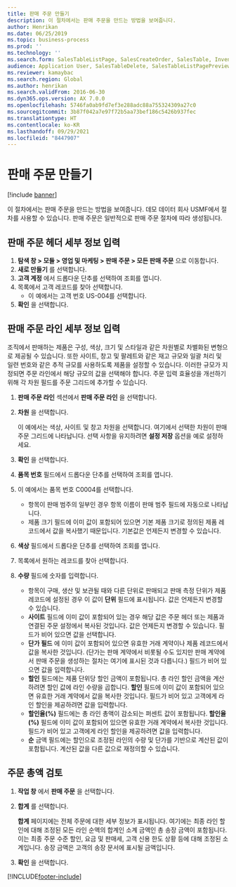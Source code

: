 ```yaml
---
title: 판매 주문 만들기
description: 이 절차에서는 판매 주문을 만드는 방법을 보여줍니다.
author: Henrikan
ms.date: 06/25/2019
ms.topic: business-process
ms.prod: ''
ms.technology: ''
ms.search.form: SalesTableListPage, SalesCreateOrder, SalesTable, InventDimParmFixed, InventProductDimensionLookup, SalesTotals
audience: Application User, SalesTableDelete, SalesTableListPagePreviewPage, SalesUpdateRemain
ms.reviewer: kamaybac
ms.search.region: Global
ms.author: henrikan
ms.search.validFrom: 2016-06-30
ms.dyn365.ops.version: AX 7.0.0
ms.openlocfilehash: 5746fa0ab9fd7ef3e288adc88a755324309a27c0
ms.sourcegitcommit: 3b87f042a7e97f72b5aa73bef186c5426b937fec
ms.translationtype: HT
ms.contentlocale: ko-KR
ms.lasthandoff: 09/29/2021
ms.locfileid: "8447907"
---
```

# <a name="create-sales-orders"></a>판매 주문 만들기

[!include [banner](../../includes/banner.md)]

이 절차에서는 판매 주문을 만드는 방법을 보여줍니다. 데모 데이터 회사 USMF에서 절차를 사용할 수 있습니다. 판매 주문은 일반적으로 판매 주문 절차에 따라 생성됩니다. 

## <a name="enter-sales-order-header-details"></a>판매 주문 헤더 세부 정보 입력
1. **탐색 창 > 모듈 > 영업 및 마케팅 > 판매 주문 > 모든 판매 주문** 으로 이동합니다.
2. **새로 만들기** 를 선택합니다.
3. **고객 계정** 에서 드롭다운 단추를 선택하여 조회를 엽니다.
4. 목록에서 고객 레코드를 찾아 선택합니다.
    - 이 예에서는 고객 번호 US-004를 선택합니다.  
5. **확인** 을 선택합니다.

## <a name="enter-sales-order-line-details"></a>판매 주문 라인 세부 정보 입력
    
조직에서 판매하는 제품은 구성, 색상, 크기 및 스타일과 같은 차원별로 차별화된 변형으로 제공될 수 있습니다. 또한 사이트, 창고 및 팔레트와 같은 재고 규모와 일괄 처리 및 일련 번호와 같은 추적 규모를 사용하도록 제품을 설정할 수 있습니다. 이러한 규모가 지정되면 주문 라인에서 해당 규모의 값을 선택해야 합니다. 주문 입력 효율성을 개선하기 위해 각 차원 필드를 주문 그리드에 추가할 수 있습니다.
    
1. **판매 주문 라인** 섹션에서 **판매 주문 라인** 을 선택합니다.
2. **차원** 을 선택합니다.
    
    이 예에서는 색상, 사이트 및 창고 차원을 선택합니다. 여기에서 선택한 차원이 판매 주문 그리드에 나타납니다. 선택 사항을 유지하려면 **설정 저장** 옵션을 예로 설정하세요.
    
3. **확인** 을 선택합니다.
4. **품목 번호** 필드에서 드롭다운 단추를 선택하여 조회를 엽니다.
5. 이 예에서는 품목 번호 C0004를 선택합니다.
    - 항목이 판매 범주의 일부인 경우 항목 이름이 판매 범주 필드에 자동으로 나타납니다.  
    - 제품 크기 필드에 이미 값이 포함되어 있으면 기본 제품 크기로 정의된 제품 레코드에서 값을 복사했기 때문입니다. 기본값은 언제든지 변경할 수 있습니다.   
6. **색상** 필드에서 드롭다운 단추를 선택하여 조회를 엽니다.
7. 목록에서 원하는 레코드를 찾아 선택합니다.
8. **수량** 필드에 숫자를 입력합니다.
    - 항목이 구매, 생산 및 보관될 때와 다른 단위로 판매되고 판매 측정 단위가 제품 레코드에 설정된 경우 이 값이 **단위** 필드에 표시됩니다. 값은 언제든지 변경할 수 있습니다.   
    - **사이트** 필드에 이미 값이 포함되어 있는 경우 해당 값은 주문 헤더 또는 제품과 연결된 주문 설정에서 복사된 것입니다. 값은 언제든지 변경할 수 있습니다. 필드가 비어 있으면 값을 선택합니다.   
    - **단가 필드** 에 이미 값이 포함되어 있으면 유효한 거래 계약이나 제품 레코드에서 값을 복사한 것입니다. (단가는 판매 계약에서 비롯될 수도 있지만 판매 계약에서 판매 주문을 생성하는 절차는 여기에 표시된 것과 다릅니다.) 필드가 비어 있으면 값을 입력합니다.   
    - **할인** 필드에는 제품 단위당 할인 금액이 포함됩니다. 총 라인 할인 금액을 계산하려면 할인 값에 라인 수량을 곱합니다. **할인** 필드에 이미 값이 포함되어 있으면 유효한 거래 계약에서 값을 복사한 것입니다. 필드가 비어 있고 고객에게 라인 할인을 제공하려면 값을 입력합니다.  
    - **할인율(%)** 필드에는 총 라인 총액이 감소되는 퍼센트 값이 포함됩니다.  **할인율(%)** 필드에 이미 값이 포함되어 있으면 유효한 거래 계약에서 복사한 것입니다. 필드가 비어 있고 고객에게 라인 할인을 제공하려면 값을 입력합니다. 
    - **순** 금액 필드에는 할인으로 조정된 라인의 수량 및 단가를 기반으로 계산된 값이 포함됩니다.  계산된 값을 다른 값으로 재정의할 수 있습니다.  

## <a name="review-the-order-totals"></a>주문 총액 검토
1. **작업 창** 에서 **판매 주문** 을 선택합니다.
2. **합계** 를 선택합니다.
    
    **합계** 페이지에는 전체 주문에 대한 세부 정보가 표시됩니다. 여기에는 최종 라인 할인에 대해 조정된 모든 라인 순액의 합계인 소계 금액인 총 송장 금액이 포함됩니다. 이는 최종 주문 수준 할인, 요금 및 판매세, 고객 신용 한도 상황 등에 대해 조정된 소계입니다. 송장 금액은 고객의 송장 문서에 표시될 금액입니다.  
    
3. **확인** 을 선택합니다.


[!INCLUDE[footer-include](../../../includes/footer-banner.md)]